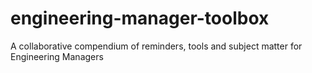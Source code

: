 # engineering-manager-toolbox
A collaborative compendium of reminders, tools and subject matter for Engineering Managers

